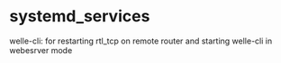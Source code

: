 # systemd_services
welle-cli: for restarting rtl_tcp on remote router and starting welle-cli in webesrver mode
